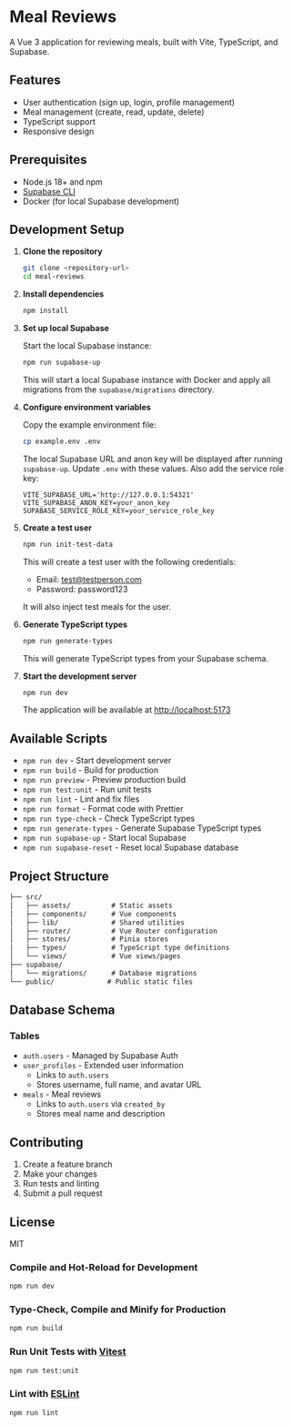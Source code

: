 # Meal Reviews

A Vue 3 application for reviewing meals, built with Vite, TypeScript, and Supabase.

## Features

- User authentication (sign up, login, profile management)
- Meal management (create, read, update, delete)
- TypeScript support
- Responsive design

## Prerequisites

- Node.js 18+ and npm
- [Supabase CLI](https://supabase.com/docs/guides/cli)
- Docker (for local Supabase development)

## Development Setup

1. **Clone the repository**

   ```sh
   git clone <repository-url>
   cd meal-reviews
   ```

2. **Install dependencies**

   ```sh
   npm install
   ```

3. **Set up local Supabase**

   Start the local Supabase instance:

   ```sh
   npm run supabase-up
   ```

   This will start a local Supabase instance with Docker and apply all migrations from the `supabase/migrations` directory.

4. **Configure environment variables**

   Copy the example environment file:

   ```sh
   cp example.env .env
   ```

   The local Supabase URL and anon key will be displayed after running `supabase-up`. Update `.env` with these values. Also add the service role key:

   ```env
   VITE_SUPABASE_URL='http://127.0.0.1:54321'
   VITE_SUPABASE_ANON_KEY=your_anon_key
   SUPABASE_SERVICE_ROLE_KEY=your_service_role_key
   ```

5. **Create a test user**

   ```sh
   npm run init-test-data
   ```

   This will create a test user with the following credentials:

   - Email: <test@testperson.com>
   - Password: password123

   It will also inject test meals for the user.

6. **Generate TypeScript types**

   ```bash
   npm run generate-types
   ```

   This will generate TypeScript types from your Supabase schema.

7. **Start the development server**

   ```bash
   npm run dev
   ```

   The application will be available at [http://localhost:5173](http://localhost:5173)

## Available Scripts

- `npm run dev` - Start development server
- `npm run build` - Build for production
- `npm run preview` - Preview production build
- `npm run test:unit` - Run unit tests
- `npm run lint` - Lint and fix files
- `npm run format` - Format code with Prettier
- `npm run type-check` - Check TypeScript types
- `npm run generate-types` - Generate Supabase TypeScript types
- `npm run supabase-up` - Start local Supabase
- `npm run supabase-reset` - Reset local Supabase database

## Project Structure

```txt
├── src/
│   ├── assets/          # Static assets
│   ├── components/      # Vue components
│   ├── lib/             # Shared utilities
│   ├── router/          # Vue Router configuration
│   ├── stores/          # Pinia stores
│   ├── types/           # TypeScript type definitions
│   └── views/           # Vue views/pages
├── supabase/
│   └── migrations/      # Database migrations
└── public/             # Public static files
```

## Database Schema

### Tables

- `auth.users` - Managed by Supabase Auth
- `user_profiles` - Extended user information
  - Links to `auth.users`
  - Stores username, full name, and avatar URL
- `meals` - Meal reviews
  - Links to `auth.users` via `created_by`
  - Stores meal name and description

## Contributing

1. Create a feature branch
2. Make your changes
3. Run tests and linting
4. Submit a pull request

## License

MIT

### Compile and Hot-Reload for Development

```sh
npm run dev
```

### Type-Check, Compile and Minify for Production

```sh
npm run build
```

### Run Unit Tests with [Vitest](https://vitest.dev/)

```sh
npm run test:unit
```

### Lint with [ESLint](https://eslint.org/)

```sh
npm run lint
```
